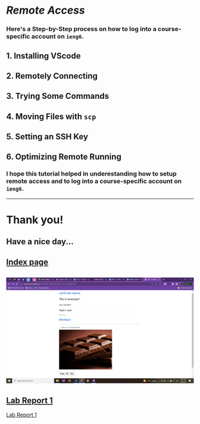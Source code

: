 # ***Remote Access***
### Here's a Step-by-Step process on how to log into a course-specific account on `ieng6`.


## 1. Installing VScode
## 2. Remotely Connecting
## 3. Trying Some Commands
## 4. Moving Files with `scp`
## 5. Setting an SSH Key
## 6. Optimizing Remote Running

### I hope this tutorial helped in underestanding how to setup remote access and to log into a course-specific account on `ieng6`.
---
# Thank you!
## Have a nice day...



[Index page](https://vrajpurohit7.github.io/cse15l-lab-reports/index.html)
---
![Image](choco.png)
---
[Lab Report 1](bla.html)
---
[Lab Report 1](https://vrajpurohit7.github.io/cse15l-lab-reports/lab-report-1-week-2.html)